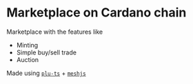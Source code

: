 # Marketplace on Cardano chain

Marketplace with the features like
- Minting
- Simple buy/sell trade 
- Auction

Made using [`plu-ts`](https://github.com/HarmonicLabs/plu-ts) + [`meshjs`](https://github.com/MeshJS/mesh)
